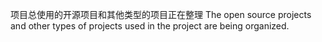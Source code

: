 项目总使用的开源项目和其他类型的项目正在整理
The open source projects and other types of projects used in the project are being organized.
